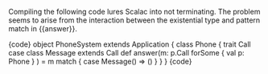 Compiling the following code lures Scalac into not terminating. The problem seems to arise from the interaction between the existential type and pattern match in {{answer}}.

{code}
object PhoneSystem extends Application {
  class Phone {
    trait Call
    case class Message extends Call
    def answer(m: p.Call forSome { val p: Phone } ) = m match {
      case Message() => ()
    }
  }
}
{code}

